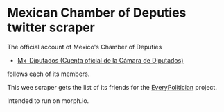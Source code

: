 # Mexican Chamber of Deputies twitter scraper

The official account of Mexico's Chamber of Deputies 

* [Mx_Diputados (Cuenta oficial de la Cámara de Diputados)](https://twitter.com/Mx_Diputados/following)

follows each of its members.

This wee scraper gets the list of its friends for the [EveryPolitician](http://everypolitician.org/) project.

Intended to run on morph.io.

